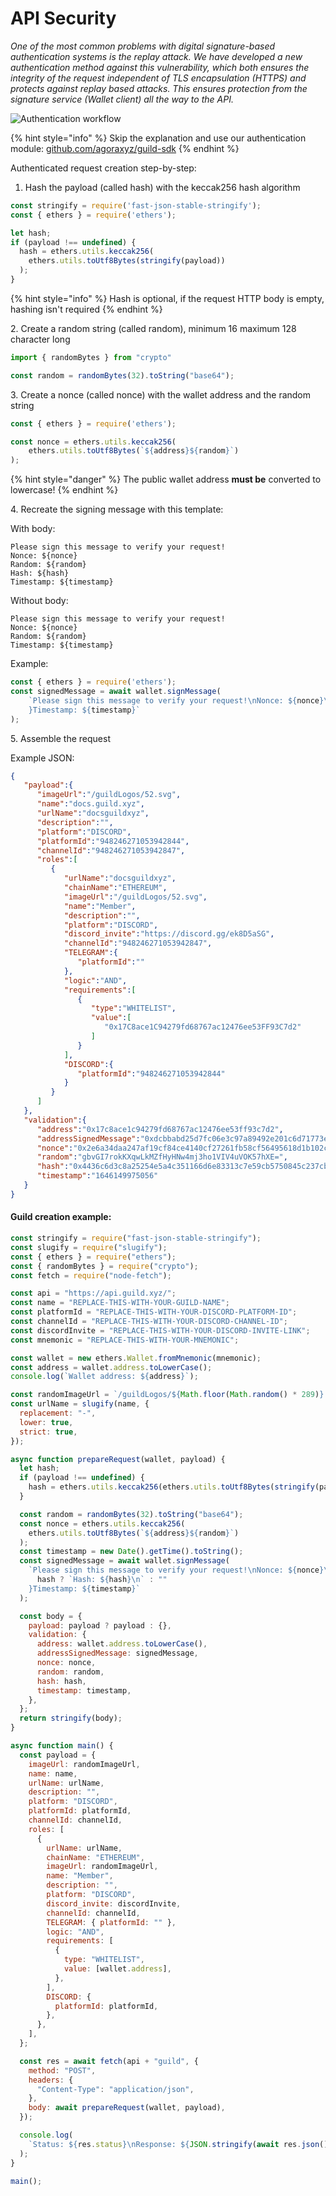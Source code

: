 # API Security

_One of the most common problems with digital signature-based authentication systems is the replay attack. We have developed a new authentication method against this vulnerability, which both ensures the integrity of the request independent of TLS encapsulation (HTTPS) and protects against replay based attacks. This ensures protection from the signature service (Wallet client) all the way to the API._

![Authentication workflow](.gitbook/assets/Authflow.png)

{% hint style="info" %}
Skip the explanation and use our authentication module: [github.com/agoraxyz/guild-sdk](https://github.com/agoraxyz/guild-sdk)
{% endhint %}

Authenticated request creation step-by-step:

1. Hash the payload (called hash) with the keccak256 hash algorithm

```javascript
const stringify = require('fast-json-stable-stringify');
const { ethers } = require('ethers');

let hash;
if (payload !== undefined) {
  hash = ethers.utils.keccak256(
    ethers.utils.toUtf8Bytes(stringify(payload))
  );
}
```

{% hint style="info" %}
Hash is optional, if the request HTTP body is empty, hashing isn't required
{% endhint %}

2\. Create a random string (called random), minimum 16 maximum 128 character long

```javascript
import { randomBytes } from "crypto"

const random = randomBytes(32).toString("base64");
```

3\. Create a nonce (called nonce) with the wallet address and the random string

```javascript
const { ethers } = require('ethers');

const nonce = ethers.utils.keccak256(
    ethers.utils.toUtf8Bytes(`${address}${random}`)
);
```

{% hint style="danger" %}
The public wallet address **must be** converted to lowercase!
{% endhint %}

4\. Recreate the signing message with this template:

With body:

```
Please sign this message to verify your request!
Nonce: ${nonce}
Random: ${random}
Hash: ${hash}
Timestamp: ${timestamp}
```

Without body:

```
Please sign this message to verify your request!
Nonce: ${nonce}
Random: ${random}
Timestamp: ${timestamp}
```

Example:

```javascript
const { ethers } = require('ethers');
const signedMessage = await wallet.signMessage(
    `Please sign this message to verify your request!\nNonce: ${nonce}\nRandom: ${random}\n${hash ? `Hash: ${hash}\n` : ""
    }Timestamp: ${timestamp}`
);
```

5\. Assemble the request

Example JSON:

```json
{
   "payload":{
      "imageUrl":"/guildLogos/52.svg",
      "name":"docs.guild.xyz",
      "urlName":"docsguildxyz",
      "description":"",
      "platform":"DISCORD",
      "platformId":"948246271053942844",
      "channelId":"948246271053942847",
      "roles":[
         {
            "urlName":"docsguildxyz",
            "chainName":"ETHEREUM",
            "imageUrl":"/guildLogos/52.svg",
            "name":"Member",
            "description":"",
            "platform":"DISCORD",
            "discord_invite":"https://discord.gg/ek8D5aSG",
            "channelId":"948246271053942847",
            "TELEGRAM":{
               "platformId":""
            },
            "logic":"AND",
            "requirements":[
               {
                  "type":"WHITELIST",
                  "value":[
                     "0x17C8ace1C94279fd68767ac12476ee53FF93C7d2"
                  ]
               }
            ],
            "DISCORD":{
               "platformId":"948246271053942844"
            }
         }
      ]
   },
   "validation":{
      "address":"0x17c8ace1c94279fd68767ac12476ee53ff93c7d2",
      "addressSignedMessage":"0xdcbbabd25d7fc06e3c97a89492e201c6d71773e38a43f5c4ff0ffd05806a56aa12fdbe97280f7eb15456f55dcf502171608a2410979eae7750140e03d7dadfe11c",
      "nonce":"0x2e6a34daa247af19cf84ce4140cf27261fb58cf56495618d1b102cbc288c4574",
      "random":"gbvGI7rokKXqwLkMZfHyHNw4mj3ho1VIV4uVOK57hXE=",
      "hash":"0x4436c6d3c8a25254e5a4c351166d6e83313c7e59cb5750845c237cb31db8cb61",
      "timestamp":"1646149975056"
   }
}
```

#### Guild creation example:

```javascript
const stringify = require("fast-json-stable-stringify");
const slugify = require("slugify");
const { ethers } = require("ethers");
const { randomBytes } = require("crypto");
const fetch = require("node-fetch");

const api = "https://api.guild.xyz/";
const name = "REPLACE-THIS-WITH-YOUR-GUILD-NAME";
const platformId = "REPLACE-THIS-WITH-YOUR-DISCORD-PLATFORM-ID";
const channelId = "REPLACE-THIS-WITH-YOUR-DISCORD-CHANNEL-ID";
const discordInvite = "REPLACE-THIS-WITH-YOUR-DISCORD-INVITE-LINK";
const mnemonic = "REPLACE-THIS-WITH-YOUR-MNEMONIC";

const wallet = new ethers.Wallet.fromMnemonic(mnemonic);
const address = wallet.address.toLowerCase();
console.log(`Wallet address: ${address}`);

const randomImageUrl = `/guildLogos/${Math.floor(Math.random() * 289)}.svg`;
const urlName = slugify(name, {
  replacement: "-",
  lower: true,
  strict: true,
});

async function prepareRequest(wallet, payload) {
  let hash;
  if (payload !== undefined) {
    hash = ethers.utils.keccak256(ethers.utils.toUtf8Bytes(stringify(payload)));
  }

  const random = randomBytes(32).toString("base64");
  const nonce = ethers.utils.keccak256(
    ethers.utils.toUtf8Bytes(`${address}${random}`)
  );
  const timestamp = new Date().getTime().toString();
  const signedMessage = await wallet.signMessage(
    `Please sign this message to verify your request!\nNonce: ${nonce}\nRandom: ${random}\n${
      hash ? `Hash: ${hash}\n` : ""
    }Timestamp: ${timestamp}`
  );

  const body = {
    payload: payload ? payload : {},
    validation: {
      address: wallet.address.toLowerCase(),
      addressSignedMessage: signedMessage,
      nonce: nonce,
      random: random,
      hash: hash,
      timestamp: timestamp,
    },
  };
  return stringify(body);
}

async function main() {
  const payload = {
    imageUrl: randomImageUrl,
    name: name,
    urlName: urlName,
    description: "",
    platform: "DISCORD",
    platformId: platformId,
    channelId: channelId,
    roles: [
      {
        urlName: urlName,
        chainName: "ETHEREUM",
        imageUrl: randomImageUrl,
        name: "Member",
        description: "",
        platform: "DISCORD",
        discord_invite: discordInvite,
        channelId: channelId,
        TELEGRAM: { platformId: "" },
        logic: "AND",
        requirements: [
          {
            type: "WHITELIST",
            value: [wallet.address],
          },
        ],
        DISCORD: {
          platformId: platformId,
        },
      },
    ],
  };

  const res = await fetch(api + "guild", {
    method: "POST",
    headers: {
      "Content-Type": "application/json",
    },
    body: await prepareRequest(wallet, payload),
  });

  console.log(
    `Status: ${res.status}\nResponse: ${JSON.stringify(await res.json())}`
  );
}

main();
```
